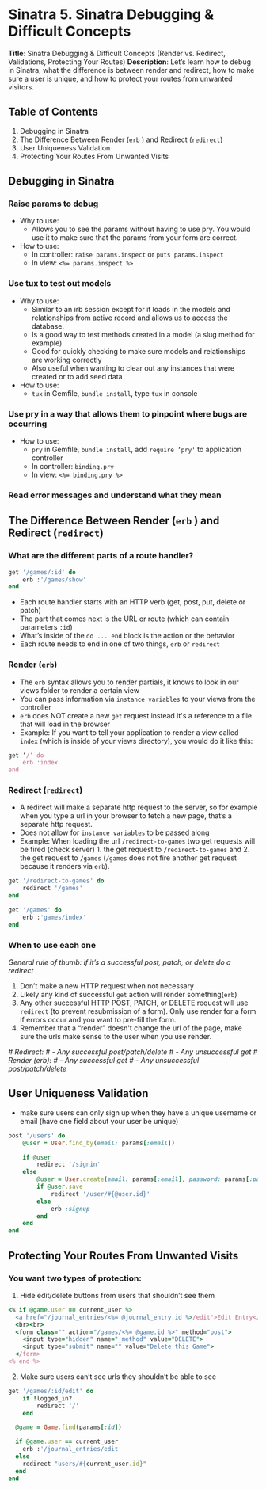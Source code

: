 # Sinatra 5. Sinatra Debugging & Difficult Concepts
**Title**: Sinatra Debugging & Difficult Concepts (Render vs. Redirect, Validations, Protecting Your Routes)
**Description**: Let’s learn how to debug in Sinatra, what the difference is between render and redirect, how to make sure a user is unique, and how to protect your routes from unwanted visitors.

## Table of Contents
1. Debugging in Sinatra
2. The Difference Between Render (`erb` ) and Redirect (`redirect`)
3. User Uniqueness Validation
4. Protecting Your Routes From Unwanted Visits

## Debugging in Sinatra
### **Raise params** to debug
- Why to use:
	- Allows you to see the params without having to use pry. You would use it to make sure that the params from your form are correct.
- How to use:
	- In controller: `raise params.inspect` or `puts params.inspect`
	- In view: `<%= params.inspect %>`

### Use **tux** to test out models
- Why to use:
	- Similar to an irb session except for it loads in the models and relationships from active record and allows us to access the database.
	- Is a good way to test methods created in a model (a slug method for example)
	- Good for quickly checking to make sure models and relationships are working correctly
	- Also useful when wanting to clear out any instances that were created or to add seed data
- How to use:
	- `tux` in Gemfile, `bundle install`, type `tux` in console

### Use **pry** in a way that allows them to pinpoint where bugs are occurring
- 	How to use:
	- `pry` in Gemfile, `bundle install`, add `require ‘pry'` to application controller
	- In controller: `binding.pry` 
	- In view: `<%= binding.pry %>`

### Read error messages and understand what they mean


## The Difference Between Render (`erb` ) and Redirect (`redirect`)
### What are the different parts of a route handler?
```ruby
get '/games/:id' do
	erb :'/games/show'
end
```
- Each route handler starts with an HTTP verb (get, post, put, delete or patch)
- The part that comes next is the URL or route (which can contain parameters `:id`)
- What’s inside of the `do ... end` block is the action or the behavior
- Each route needs to end in one of two things, `erb` or `redirect`

### Render (`erb`)
- The `erb` syntax allows you to render partials, it knows to look in our views folder to render a certain view
- You can pass information via `instance variables` to your views from the controller
- `erb` does NOT create a new `get` request instead it's a reference to a file that will load in the browser
- Example: If you want to tell your application to render a view called `index` (which is inside of your views directory), you would do it like this:
```ruby
get ‘/‘ do
	erb :index
end
````

### Redirect (`redirect`)
- A redirect will make a separate http request to the server, so for example when you type a url in your browser to fetch a new page, that’s a separate http request.
- Does not allow for `instance variables` to be passed along
- Example: When loading the url `/redirect-to-games` two get requests will be fired (check server) 1. the get request to `/redirect-to-games` and 2. the get request to `/games` (`/games` does not fire another get request because it renders via `erb`).
```ruby
get '/redirect-to-games' do
	redirect '/games'
end

get '/games' do
	erb :'games/index'
end
```

### When to use each one
*General rule of thumb: if it’s a successful post, patch, or delete do a redirect*
1. Don’t make a new HTTP request when not necessary
2. Likely any kind of successful `get` action will render something(`erb`) 
3. Any other successful HTTP POST, PATCH, or DELETE request will use `redirect` (to prevent resubmission of a form). Only use render for a form if errors occur and you want to pre-fill the form.
4. Remember that a “render” doesn't change the url of the page, make sure the urls make sense to the user when you use render.


*# Redirect:*
*# - Any successful post/patch/delete*
*# - Any unsuccessful get*
*# Render (erb):*
*# - Any successful get*
*# - Any unsuccessful post/patch/delete*


## User Uniqueness Validation
- make sure users can only sign up when they have a unique username or email (have one field about your user be unique)
```ruby
post '/users' do
	@user = User.find_by(email: params[:email])

	if @user
		redirect '/signin'
	else
		@user = User.create(email: params[:email], password: params[:password])
		if @user.save
			redirect '/user/#{@user.id}'
		else
			erb :signup
		end
	end
end
```


## Protecting Your Routes From Unwanted Visits
### You want two types of protection:
1. Hide edit/delete buttons from users that shouldn’t see them
```ruby
<% if @game.user == current_user %>
  <a href="/journal_entries/<%= @journal_entry.id %>/edit">Edit Entry</a>
  <br><br>
  <form class="" action="/games/<%= @game.id %>" method="post">
    <input type="hidden" name="_method" value="DELETE">
    <input type="submit" name="" value="Delete this Game">
  </form>
<% end %>
```

2. Make sure users can’t see urls they shouldn’t be able to see 

```ruby
get '/games/:id/edit' do
	if !logged_in?
		redirect '/'
	end

  @game = Game.find(params[:id])

  if @game.user == current_user
    erb :'/journal_entries/edit'
  else
    redirect "users/#{current_user.id}"
  end
end
```
